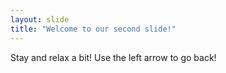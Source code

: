 ```yaml
---
layout: slide
title: "Welcome to our second slide!"
---
```

Stay and relax a bit!
Use the left arrow to go back!
